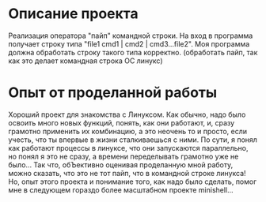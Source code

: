 # Описание проекта

Реализация оператора "пайп" командной строки.
На вход в программа получает строку типа "file1 cmd1 | cmd2 | cmd3...file2". Моя программа должна обработать строку такого типа корректно.
(обработать пайп, так как это делает командная строка ОС линукс)

# Опыт от проделанной работы

Хороший проект для знакомства с Линуксом. Как обычно, надо было освоить много новых функций, понять, как они работают, и, сразу грамотно применить их комбинацию,
а это неочень то и просто, если учесть, что ты впервые в жизни сталкиваешься с ними. По сути, я понял как работают процессы в линуксе, что они запускаются параллельно,
но понял я это не сразу, а времени переделывать грамотно уже не было...
Так что, обЪективно оценивая проделанную мной работу, можно сказать, что это не тот пайп, что в командной строке линукса! Но, опыт этого проекта и понимание того, как надо
было сделать, помог мне в следующем гораздо более масштабном проекте minishell...
